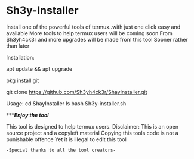 # Sh3y-Installer
Install one of the powerful tools of termux..with just one click easy and available
More tools to help termux users will be coming soon 
From Sh3yh4ck3r and more upgrades will be made from this tool
Sooner rather than later

Installation:

apt update && apt upgrade

pkg install git

git clone https://github.com/Sh3yh4ck3r/ShayInstaller.git

Usage: 
cd ShayInstaller 
ls
bash Sh3y-installer.sh

   ************Enjoy the tool*********

This tool is designed to help termux users.
Disclaimer:
This is an open source project and a copyleft material 
Copying this tools code is not a punishable offence 
Yet it is illegal to edit this tool

    -Special thanks to all the tool creators-
